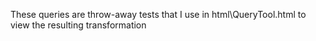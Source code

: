 These queries are throw-away tests that I use in html\QueryTool.html to view the resulting transformation